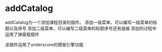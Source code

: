 # addCatalog

addCatalog为一个添加课程目录的插件。
添加一级菜单，可以编写一级菜单的标题以及序号
添加二级菜单，可以编写二级菜单的标题序号还有链接
添加的过程中运用了弹窗框插件

该插件运用了underscore的模板引擎功能
